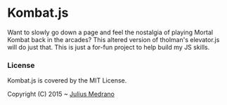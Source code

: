 # Kombat.js
Want to slowly go down a page and feel the nostalgia of playing Mortal Kombat back in the arcades? This altered version of tholman's elevator.js will do just that. This is just a for-fun project to help build my JS skills. 


### License

Kombat.js is covered by the MIT License.

Copyright (C) 2015 ~ [Julius Medrano](https://github.com/IWillScoop/)
